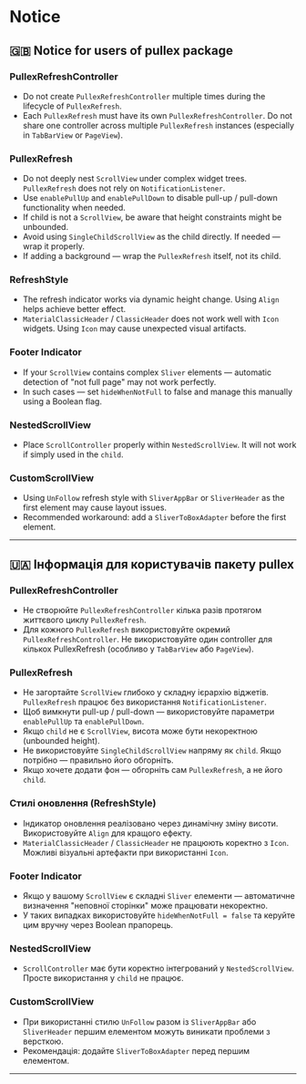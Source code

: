 # Notice

## 🇬🇧 Notice for users of pullex package

### PullexRefreshController

- Do not create `PullexRefreshController` multiple times during the lifecycle of `PullexRefresh`.
- Each `PullexRefresh` must have its own `PullexRefreshController`. Do not share one controller across multiple `PullexRefresh` instances (especially in `TabBarView` or `PageView`).

### PullexRefresh

- Do not deeply nest `ScrollView` under complex widget trees. `PullexRefresh` does not rely on `NotificationListener`.
- Use `enablePullUp` and `enablePullDown` to disable pull-up / pull-down functionality when needed.
- If child is not a `ScrollView`, be aware that height constraints might be unbounded.
- Avoid using `SingleChildScrollView` as the child directly. If needed — wrap it properly.
- If adding a background — wrap the `PullexRefresh` itself, not its child.

### RefreshStyle

- The refresh indicator works via dynamic height change. Using `Align` helps achieve better effect.
- `MaterialClassicHeader` / `ClassicHeader` does not work well with `Icon` widgets. Using `Icon` may cause unexpected visual artifacts.

### Footer Indicator

- If your `ScrollView` contains complex `Sliver` elements — automatic detection of "not full page" may not work perfectly.
- In such cases — set `hideWhenNotFull` to false and manage this manually using a Boolean flag.

### NestedScrollView

- Place `ScrollController` properly within `NestedScrollView`. It will not work if simply used in the `child`.

### CustomScrollView

- Using `UnFollow` refresh style with `SliverAppBar` or `SliverHeader` as the first element may cause layout issues.
- Recommended workaround: add a `SliverToBoxAdapter` before the first element.

---

## 🇺🇦 Інформація для користувачів пакету pullex

### PullexRefreshController

- Не створюйте `PullexRefreshController` кілька разів протягом життєвого циклу `PullexRefresh`.
- Для кожного `PullexRefresh` використовуйте окремий `PullexRefreshController`. Не використовуйте один controller для кількох PullexRefresh (особливо у `TabBarView` або `PageView`).

### PullexRefresh

- Не загортайте `ScrollView` глибоко у складну ієрархію віджетів. `PullexRefresh` працює без використання `NotificationListener`.
- Щоб вимкнути pull-up / pull-down — використовуйте параметри `enablePullUp` та `enablePullDown`.
- Якщо `child` не є `ScrollView`, висота може бути некоректною (unbounded height).
- Не використовуйте `SingleChildScrollView` напряму як `child`. Якщо потрібно — правильно його обгорніть.
- Якщо хочете додати фон — обгорніть сам `PullexRefresh`, а не його `child`.

### Стилі оновлення (RefreshStyle)

- Індикатор оновлення реалізовано через динамічну зміну висоти. Використовуйте `Align` для кращого ефекту.
- `MaterialClassicHeader` / `ClassicHeader` не працюють коректно з `Icon`. Можливі візуальні артефакти при використанні `Icon`.

### Footer Indicator

- Якщо у вашому `ScrollView` є складні `Sliver` елементи — автоматичне визначення "неповної сторінки" може працювати некоректно.
- У таких випадках використовуйте `hideWhenNotFull = false` та керуйте цим вручну через Boolean прапорець.

### NestedScrollView

- `ScrollController` має бути коректно інтегрований у `NestedScrollView`. Просте використання у `child` не працює.

### CustomScrollView

- При використанні стилю `UnFollow` разом із `SliverAppBar` або `SliverHeader` першим елементом можуть виникати проблеми з версткою.
- Рекомендація: додайте `SliverToBoxAdapter` перед першим елементом.

---
